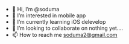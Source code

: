 - 👋 Hi, I’m @soduma
- 👀 I’m interested in mobile app
- 🌱 I’m currently learning iOS delevelop
- 💞️ I’m looking to collaborate on nothing yet....
- 📫 How to reach me soduma2@gmail.com

<!---
soduma/soduma is a ✨ special ✨ repository because its `README.md` (this file) appears on your GitHub profile.
You can click the Preview link to take a look at your changes.
--->
